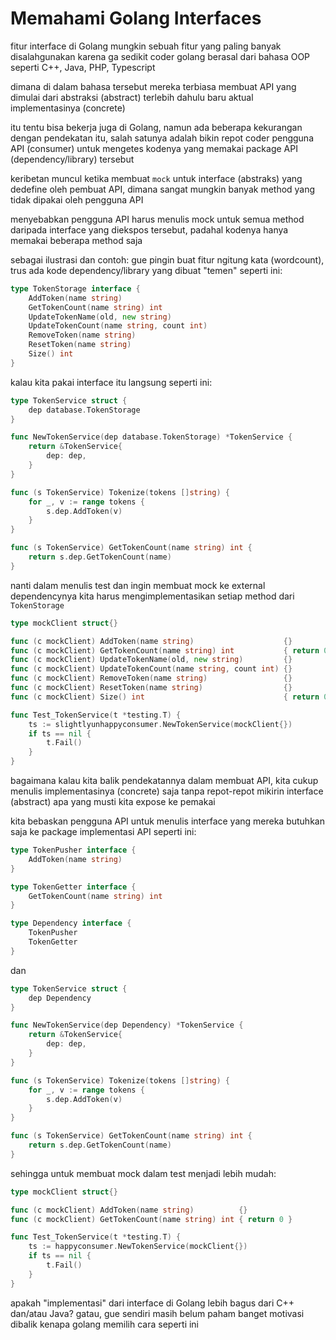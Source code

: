 # Memahami Golang Interfaces

fitur interface di Golang mungkin sebuah fitur yang paling banyak disalahgunakan karena ga sedikit coder
golang berasal dari bahasa OOP seperti C++, Java, PHP, Typescript

dimana di dalam bahasa tersebut mereka terbiasa membuat API yang dimulai dari abstraksi (abstract) terlebih dahulu baru 
aktual implementasinya (concrete)

itu tentu bisa bekerja juga di Golang, namun ada beberapa kekurangan dengan pendekatan itu, salah satunya adalah bikin repot
coder pengguna API (consumer) untuk mengetes kodenya yang memakai package API (dependency/library) tersebut

keribetan muncul ketika membuat `mock` untuk interface (abstraks) yang dedefine oleh pembuat API, dimana sangat mungkin banyak method
yang tidak dipakai oleh pengguna API

menyebabkan pengguna API harus menulis mock untuk semua method daripada interface yang diekspos tersebut, padahal kodenya hanya
memakai beberapa method saja

sebagai ilustrasi dan contoh: gue pingin buat fitur ngitung kata (wordcount), trus ada kode dependency/library yang dibuat "temen" seperti ini:

```go
type TokenStorage interface {
	AddToken(name string)
	GetTokenCount(name string) int
	UpdateTokenName(old, new string)
	UpdateTokenCount(name string, count int)
	RemoveToken(name string)
	ResetToken(name string)
	Size() int
}
```

kalau kita pakai interface itu langsung seperti ini:

```go
type TokenService struct {
	dep database.TokenStorage
}

func NewTokenService(dep database.TokenStorage) *TokenService {
	return &TokenService{
		dep: dep,
	}
}

func (s TokenService) Tokenize(tokens []string) {
	for _, v := range tokens {
		s.dep.AddToken(v)
	}
}

func (s TokenService) GetTokenCount(name string) int {
	return s.dep.GetTokenCount(name)
}
```

nanti dalam menulis test dan ingin membuat mock ke external dependencynya kita harus mengimplementasikan setiap method dari `TokenStorage`

```go
type mockClient struct{}

func (c mockClient) AddToken(name string)                    {}
func (c mockClient) GetTokenCount(name string) int           { return 0 }
func (c mockClient) UpdateTokenName(old, new string)         {}
func (c mockClient) UpdateTokenCount(name string, count int) {}
func (c mockClient) RemoveToken(name string)                 {}
func (c mockClient) ResetToken(name string)                  {}
func (c mockClient) Size() int                               { return 0 }

func Test_TokenService(t *testing.T) {
	ts := slightlyunhappyconsumer.NewTokenService(mockClient{})
	if ts == nil {
		t.Fail()
	}
}
```

bagaimana kalau kita balik pendekatannya dalam membuat API, kita cukup menulis implementasinya (concrete) saja tanpa repot-repot mikirin interface (abstract) apa yang musti kita expose ke pemakai

kita bebaskan pengguna API untuk menulis interface yang mereka butuhkan saja ke package implementasi API seperti ini:

```go
type TokenPusher interface {
	AddToken(name string)
}

type TokenGetter interface {
	GetTokenCount(name string) int
}

type Dependency interface {
	TokenPusher
	TokenGetter
}
```

dan

```go
type TokenService struct {
	dep Dependency
}

func NewTokenService(dep Dependency) *TokenService {
	return &TokenService{
		dep: dep,
	}
}

func (s TokenService) Tokenize(tokens []string) {
	for _, v := range tokens {
		s.dep.AddToken(v)
	}
}

func (s TokenService) GetTokenCount(name string) int {
	return s.dep.GetTokenCount(name)
}
```

sehingga untuk membuat mock dalam test menjadi lebih mudah:

```go
type mockClient struct{}

func (c mockClient) AddToken(name string)          {}
func (c mockClient) GetTokenCount(name string) int { return 0 }

func Test_TokenService(t *testing.T) {
	ts := happyconsumer.NewTokenService(mockClient{})
	if ts == nil {
		t.Fail()
	}
}
```

apakah "implementasi" dari interface di Golang lebih bagus dari C++ dan/atau Java? gatau, gue sendiri masih belum paham banget motivasi dibalik kenapa golang memilih cara seperti ini